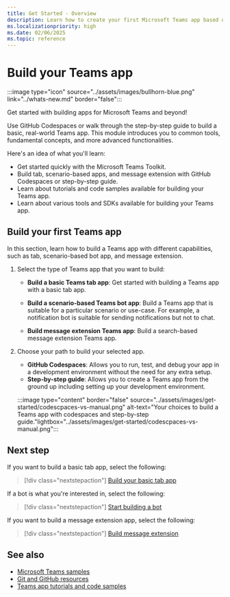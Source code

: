 ```yaml
---
title: Get Started - Overview
description: Learn how to create your first Microsoft Teams app based on language and developement environments, understand app capabilities, and SDKs.
ms.localizationpriority: high
ms.date: 02/06/2025
ms.topic: reference
---
```


# Build your Teams app

:::image type="icon" source="../assets/images/bullhorn-blue.png" link="../whats-new.md" border="false":::

Get started with building apps for Microsoft Teams and beyond!

Use GitHub Codespaces or walk through the step-by-step guide to build a basic, real-world Teams app. This module introduces you to common tools, fundamental concepts, and more advanced functionalities.

Here's an idea of what you'll learn:

* Get started quickly with the Microsoft Teams Toolkit.
* Build tab, scenario-based apps, and message extension with GitHub Codespaces or step-by-step guide.
* Learn about tutorials and code samples available for building your Teams app.
* Learn about various tools and SDKs available for building your Teams app.

## Build your first Teams app

In this section, learn how to build a Teams app with different capabilities, such as tab, scenario-based bot app, and message extension.

1. Select the type of Teams app that you want to build:

   * **Build a basic Teams tab app**: Get started with building a Teams app with a basic tab app.

   * **Build a scenario-based Teams bot app**: Build a Teams app that is suitable for a particular scenario or use-case. For example, a notification bot is suitable for sending notifications but not to chat.

   * **Build message extension Teams app**: Build a search-based message extension Teams app.

2. Choose your path to build your selected app.

   * **GitHub Codespaces**: Allows you to run, test, and debug your app in a development environment without the need for any extra setup.
   * **Step-by-step guide**: Allows you to create a Teams app from the ground up including setting up your development environment.

   :::image type="content" border="false" source="../assets/images/get-started/codescpaces-vs-manual.png" alt-text="Your choices to build a Teams app with codespaces and step-by-step guide."lightbox="../assets/images/get-started/codescpaces-vs-manual.png":::

## Next step

If you want to build a basic tab app, select the following:

> [!div class="nextstepaction"]
> [Build your basic tab app](build-basic-tab-app.md)

If a bot is what you're interested in, select the following:

> [!div class="nextstepaction"]
> [Start building a bot](build-notification-bot.md)

If you want to build a message extension app, select the following:

> [!div class="nextstepaction"]
> [Build message extension](build-message-extension.md)

## See also

* [Microsoft Teams samples](https://github.com/OfficeDev/Microsoft-Teams-Samples#microsoft-teams-samples)
* [Git and GitHub resources](/contribute/additional-resources)
* [Teams app tutorials and code samples](teams-toolkit-tutorial.md)
